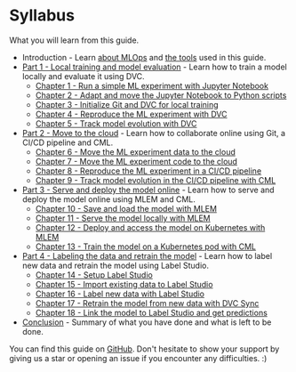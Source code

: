 # Syllabus

What you will learn from this guide.

- Introduction - Learn [about MLOps](./concept.md) and [the tools](./tools.md) used in this guide.
- [Part 1 - Local training and model evaluation](./part-1-local-training-and-model-evaluation/introduction.md) - Learn how to train a model locally and evaluate it using DVC.
    - [Chapter 1 - Run a simple ML experiment with Jupyter Notebook](./part-1-local-training-and-model-evaluation/chapter-1-run-a-simple-ml-experiment-with-jupyter-notebook/index.md)
    - [Chapter 2 - Adapt and move the Jupyter Notebook to Python scripts](./part-1-local-training-and-model-evaluation/chapter-2-adapt-and-move-the-jupyter-notebook-to-python-scripts/index.md)
    - [Chapter 3 - Initialize Git and DVC for local training](./part-1-local-training-and-model-evaluation/chapter-3-initialize-git-and-dvc-for-local-training/index.md)
    - [Chapter 4 - Reproduce the ML experiment with DVC](./part-1-local-training-and-model-evaluation/chapter-4-reproduce-the-ml-experiment-with-dvc/index.md)
    - [Chapter 5 - Track model evolution with DVC](./part-1-local-training-and-model-evaluation/chapter-5-track-model-evolution-with-dvc/index.md)
- [Part 2 - Move to the cloud](./part-2-move-to-the-cloud/introduction.md) - Learn how to collaborate online using Git, a CI/CD pipeline and CML.
    - [Chapter 6 - Move the ML experiment data to the cloud](./part-2-move-to-the-cloud/chapter-6-move-the-ml-experiment-data-to-the-cloud/index.md)
    - [Chapter 7 - Move the ML experiment code to the cloud](./part-2-move-to-the-cloud/chapter-7-move-the-ml-experiment-code-to-the-cloud/index.md)
    - [Chapter 8 - Reproduce the ML experiment in a CI/CD pipeline](./part-2-move-to-the-cloud/chapter-8-reproduce-the-ml-experiment-in-a-cicd-pipeline/index.md)
    - [Chapter 9 - Track model evolution in the CI/CD pipeline with CML](./part-2-move-to-the-cloud/chapter-9-track-model-evolution-in-the-cicd-pipeline-with-cml/index.md)
- [Part 3 - Serve and deploy the model online](./part-3-serve-and-deploy-the-model-online/introduction.md) - Learn how to serve and deploy the model online using MLEM and CML.
    - [Chapter 10 - Save and load the model with MLEM](./part-3-serve-and-deploy-the-model-online/chapter-10-save-and-load-the-model-with-mlem/index.md)
    - [Chapter 11 - Serve the model locally with MLEM](./part-3-serve-and-deploy-the-model-online/chapter-11-serve-the-model-locally-with-mlem/index.md)
    - [Chapter 12 - Deploy and access the model on Kubernetes with MLEM](./part-3-serve-and-deploy-the-model-online/chapter-12-deploy-and-access-the-model-on-kubernetes-with-mlem/index.md)
    - [Chapter 13 - Train the model on a Kubernetes pod with CML](./part-3-serve-and-deploy-the-model-online/chapter-13-train-the-model-on-a-kubernetes-pod-with-cml/index.md)
- [Part 4 - Labeling the data and retrain the model](./part-4-labeling-the-data-and-retrain/introduction.md) - Learn how to label new data and retrain the model using Label Studio.
    - [Chapter 14 - Setup Label Studio](./part-4-labeling-the-data-and-retrain/chapter-14-setup-label-studio/index.md)
    - [Chapter 15 - Import existing data to Label Studio](./part-4-labeling-the-data-and-retrain/chapter-15-import-existing-data-to-label-studio/index.md)
    - [Chapter 16 - Label new data with Label Studio](./part-4-labeling-the-data-and-retrain/chapter-16-label-new-data-with-label-studio/index.md)
    - [Chapter 17 - Retrain the model from new data with DVC Sync](./part-4-labeling-the-data-and-retrain/chapter-17-retrain-the-model-from-new-data-with-dvc-sync/index.md)
    - [Chapter 18 - Link the model to Label Studio and get predictions](./part-4-labeling-the-data-and-retrain/chapter-18-link-the-model-to-label-studio-and-get-predictions/index.md)
- [Conclusion](./conclusion.md) - Summary of what you have done and what is left to be done.

You can find this guide on [GitHub](https://github.com/csia-pme/a-guide-to-mlops). Don't hesitate to show your support by giving us a star or opening an issue if you encounter any difficulties. :)
